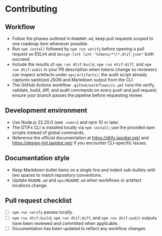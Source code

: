 # Contributing

## Workflow

- Follow the phases outlined in `ROADMAP.md`; keep pull requests scoped to one roadmap item whenever possible.
- Run `npm install` followed by `npm run verify` before opening a pull request so ESLint and `design-lint lint "tokens/**/*.dtif.json"` both succeed.
- Include the results of `npm run dtif:build`, `npm run dtif:diff`, and `npm run dtif:audit` in your PR description when tokens change so reviewers can inspect artefacts under `ops/artifacts/`; the audit script already captures sanitized JSON and Markdown output from the CLI.
- The GitHub Actions workflow `.github/workflows/ci.yml` runs the verify, validate, build, diff, and audit commands on every push and pull request; ensure your branch passes the pipeline before requesting review.

## Development environment

- Use Node.js 22.20.0 (see `.nvmrc`) and npm 10 or later.
- The DTIFx CLI is installed locally via `npm install`; use the provided npm scripts instead of global commands.
- Reference the official documentation at https://dtifx.lapidist.net/ and https://design-lint.lapidist.net/ if you encounter CLI-specific issues.

## Documentation style

- Keep Markdown bullet items on a single line and indent sub-bullets with two spaces to match repository conventions.
- Update `README.md` and `ops/README.md` when workflows or artefact locations change.

## Pull request checklist

- [ ] `npm run verify` passes locally.
- [ ] `npm run dtif:build`, `npm run dtif:diff`, and `npm run dtif:audit` outputs have been reviewed and committed when applicable.
- [ ] Documentation has been updated to reflect any workflow changes.
